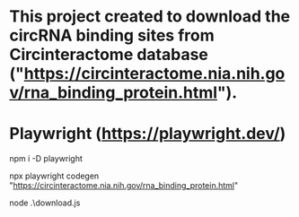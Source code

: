 # This project created to download the circRNA binding sites from Circinteractome database ("https://circinteractome.nia.nih.gov/rna_binding_protein.html").

# Playwright (https://playwright.dev/) 

npm i -D playwright

npx playwright codegen "https://circinteractome.nia.nih.gov/rna_binding_protein.html"

node .\download.js
